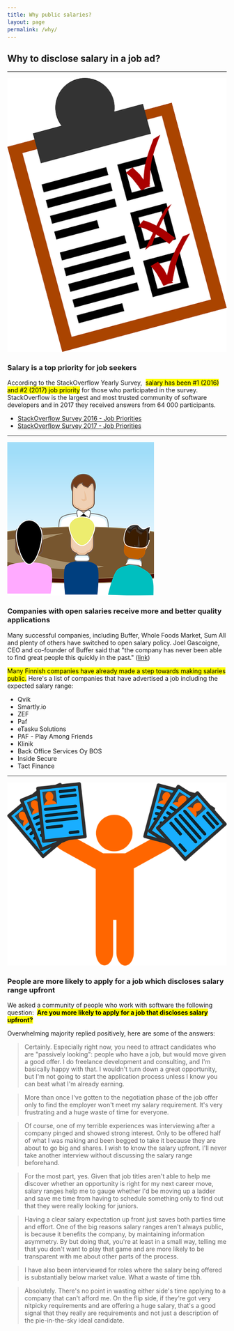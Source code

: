 ```yaml
---
title: Why public salaries?
layout: page
permalink: /why/
---
```


 <div class="why content">
        <h2 class="text-center">Why to disclose salary in a job ad?</h2>
        <hr class="mb-5"/>
        <div class="row reason">
            <div class="col-md-2 hidden-sm-down">
                <div class="text-md-center"><img src="img/survey.png"/></div>
            </div>
            <div class="col-md-10">
                <h3 class="mb-3">Salary is a top priority for job seekers</h3>
                <p>According to the StackOverflow Yearly Survey,&nbsp;
                    <mark>salary has been #1 (2016) and #2 (2017) job priority</mark>
                    for those who participated in the survey. StackOverflow is the largest and most trusted community of
                    software developers and in 2017 they received answers from 64 000 participants.
                </p>
                <ul>
                    <li><a href="https://insights.stackoverflow.com/survey/2016#work-job-priorities">StackOverflow
                        Survey 2016 - Job Priorities</a></li>
                    <li><a href="https://insights.stackoverflow.com/survey/2017#job-priorities">StackOverflow Survey
                        2017 - Job Priorities</a></li>
                </ul>
            </div>
        </div>
        <hr class="mb-5"/>
        <div class="row reason">
            <div class="col-md-2 hidden-sm-down">
                <div class="text-md-center"><img src="img/interview.png"/></div>
            </div>
            <div class="col-md-10">
                <h3 class="mb-3">Companies with open salaries receive more and better quality applications</h3>
                <p>Many successful companies, including Buffer, Whole Foods Market, Sum All and plenty of others have
                    switched to open salary policy. Joel Gascoigne, CEO and co-founder of Buffer said that "the company
                    has never been able to find great people this quickly in the past." (<a
                            href="https://qz.com/169147/applications-have-doubled-to-the-company-that-discloses-its-salaries/">link</a>)
                </p>
                <p>
                    <mark>Many Finnish companies have already made a step towards making salaries public.</mark>
                    Here's a list of companies that have advertised a job including the expected salary range:
                </p>
                <ul>
                    <li>Qvik</li>
                    <li>Smartly.io</li>
                    <li>ZEF</li>
                    <li>Paf</li>
                    <li>eTasku Solutions</li>
                    <li>PAF - Play Among Friends</li>
                    <li>Klinik</li>
                    <li>Back Office Services Oy BOS</li>
                    <li>Inside Secure</li>
                    <li>Tact Finance</li>
                </ul>
            </div>
        </div>
        <hr class="mb-5"/>
        <div class="row reason">
            <div class="col-md-2 hidden-sm-down">
                <div class="text-md-center"><img src="img/cvs.png"/></div>
            </div>
            <div class="col-md-10">
                <h3 class="mb-3">People are more likely to apply for a job which discloses salary range upfront</h3>
                <p>We asked a community of people who work with software the following question:&nbsp;<strong>
                    <mark>Are you more likely to apply for a job that discloses salary upfront?</mark>
                </strong></p>
                <p>Overwhelming majority replied positively, here are some of the answers:</p>
                <div class="testimonial">
                    <blockquote>Certainly. Especially right now, you need to attract candidates who are "passively
                        looking": people who have a job, but would move given a good offer. I do freelance development
                        and consulting, and I'm basically happy with that. I wouldn't turn down a great opportunity, but
                        I'm not going to start the application process unless I know you can beat what I'm already
                        earning.
                    </blockquote>
                </div>
                <div class="testimonial">
                    <blockquote>More than once I've gotten to the negotiation phase of the job offer only to find the
                        employer won't meet my salary requirement. It's very frustrating and a huge waste of time for
                        everyone.
                    </blockquote>
                </div>
                <div class="testimonial">
                    <blockquote>Of course, one of my terrible experiences was interviewing after a company pinged and
                        showed strong interest. Only to be offered half of what I was making and been begged to take it
                        because they are about to go big and shares. I wish to know the salary upfront. I'll never take
                        another interview without discussing the salary range beforehand.
                    </blockquote>
                </div>
                <div class="testimonial">
                    <blockquote>For the most part, yes. Given that job titles aren't able to help me discover whether an
                        opportunity is right for my next career move, salary ranges help me to gauge whether I'd be
                        moving up a ladder and save me time from having to schedule something only to find out that they
                        were really looking for juniors.
                    </blockquote>
                </div>
                <div class="testimonial">
                    <blockquote>Having a clear salary expectation up front just saves both parties time and effort. One
                        of the big reasons salary ranges aren't always public, is because it benefits the company, by
                        maintaining information asymmetry. By but doing that, you're at least in a small way, telling me
                        that you don't want to play that game and are more likely to be transparent with me about other
                        parts of the process.
                    </blockquote>
                </div>
                <div class="testimonial">
                    <blockquote>I have also been interviewed for roles where the salary being offered is substantially
                        below market value. What a waste of time tbh.
                    </blockquote>
                </div>
                <div class="testimonial">
                    <blockquote>Absolutely. There's no point in wasting either side's time applying to a company that
                        can't afford me. On the flip side, if they're got very nitpicky requirements and are offering a
                        huge salary, that's a good signal that they really are requirements and not just a description
                        of the pie-in-the-sky ideal candidate.
                    </blockquote>
                </div>
            </div>
        </div>
    </div>
